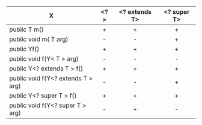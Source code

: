 | X                                 | <?>           | <? extends T> | <? super T>   |
| ------                            | :-------------: | :-------------: | :--------: |
| public T m()                      | +             | +             | +         |
| public void m( T arg)             | -             | -             | +         |
| public Y<T>f()                    | +             | +             | +         |
| public void f(Y< T > arg)         | -             | -             | -         |
| public Y<? extends T > f()        | +             | +             | +         |
| public void f(Y<? extends T > arg) | -            | -             | +         |
| public Y<? super T > f()          | +             | +             | +         |
| public void f(Y<? super T > arg)  | -             | +             | -         |
